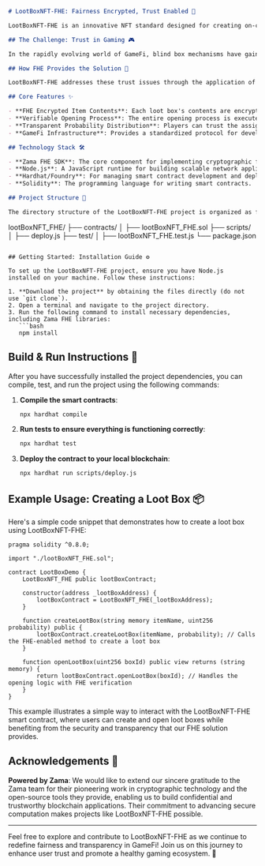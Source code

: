 ```markdown
# LootBoxNFT-FHE: Fairness Encrypted, Trust Enabled 🎁

LootBoxNFT-FHE is an innovative NFT standard designed for creating on-chain "loot boxes" that ensure verifiable fairness in their content and opening probabilities. This project leverages **Zama's Fully Homomorphic Encryption (FHE) technology**, enabling privacy-preserving operations that maintain the integrity and secrecy of the loot box contents.

## The Challenge: Trust in Gaming 🎮

In the rapidly evolving world of GameFi, blind box mechanisms have gained popularity for their element of surprise and excitement. However, this excitement often comes at the cost of transparency and fairness. Players frequently question the integrity of the loot they receive, leading to a lack of trust in the system. Traditional implementations of loot boxes often leave users in doubt about the probabilities assigned to different items, creating skepticism and diminishing the user experience.

## How FHE Provides the Solution 🔐

LootBoxNFT-FHE addresses these trust issues through the application of Fully Homomorphic Encryption, which is implemented using Zama's cutting-edge open-source libraries such as **Concrete** and the **zama-fhe SDK**. By encrypting both the contents of the loot boxes and the probabilities of receiving each item, we can perform operations on this encrypted data without ever needing to decrypt it. This ensures that the opening process is completely homomorphic and transparent, allowing anyone to verify the fairness of the result without compromising user privacy.

## Core Features ✨

- **FHE Encrypted Item Contents**: Each loot box's contents are encrypted to ensure that players cannot see what they will receive until the box is opened.
- **Verifiable Opening Process**: The entire opening process is executed using homomorphic encryption, ensuring that results are both random and can be verified by all parties.
- **Transparent Probability Distribution**: Players can trust the assigned probabilities of receiving each item, which are also FHE encrypted, preventing any manipulation or foul play.
- **GameFi Infrastructure**: Provides a standardized protocol for developers in the GameFi space to integrate transparent and fair loot box mechanics into their games.

## Technology Stack 🛠️

- **Zama FHE SDK**: The core component for implementing cryptographic functionality.
- **Node.js**: A JavaScript runtime for building scalable network applications.
- **Hardhat/Foundry**: For managing smart contract development and deployment.
- **Solidity**: The programming language for writing smart contracts.

## Project Structure 📂

The directory structure of the LootBoxNFT-FHE project is organized as follows:

```
lootBoxNFT_FHE/
├── contracts/
│   ├── lootBoxNFT_FHE.sol
├── scripts/
│   ├── deploy.js
├── test/
│   ├── lootBoxNFT_FHE.test.js
└── package.json
```

## Getting Started: Installation Guide ⚙️

To set up the LootBoxNFT-FHE project, ensure you have Node.js installed on your machine. Follow these instructions:

1. **Download the project** by obtaining the files directly (do not use `git clone`).
2. Open a terminal and navigate to the project directory.
3. Run the following command to install necessary dependencies, including Zama FHE libraries:
   ```bash
   npm install
   ```

## Build & Run Instructions 🚀

After you have successfully installed the project dependencies, you can compile, test, and run the project using the following commands:

1. **Compile the smart contracts**:
   ```bash
   npx hardhat compile
   ```
   
2. **Run tests to ensure everything is functioning correctly**:
   ```bash
   npx hardhat test
   ```

3. **Deploy the contract to your local blockchain**:
   ```bash
   npx hardhat run scripts/deploy.js
   ```

## Example Usage: Creating a Loot Box 📦

Here's a simple code snippet that demonstrates how to create a loot box using LootBoxNFT-FHE:

```solidity
pragma solidity ^0.8.0;

import "./lootBoxNFT_FHE.sol";

contract LootBoxDemo {
    LootBoxNFT_FHE public lootBoxContract;

    constructor(address _lootBoxAddress) {
        lootBoxContract = LootBoxNFT_FHE(_lootBoxAddress);
    }

    function createLootBox(string memory itemName, uint256 probability) public {
        lootBoxContract.createLootBox(itemName, probability); // Calls the FHE-enabled method to create a loot box
    }

    function openLootBox(uint256 boxId) public view returns (string memory) {
        return lootBoxContract.openLootBox(boxId); // Handles the opening logic with FHE verification
    }
}
```

This example illustrates a simple way to interact with the LootBoxNFT-FHE smart contract, where users can create and open loot boxes while benefiting from the security and transparency that our FHE solution provides.

## Acknowledgements 🙏

**Powered by Zama**: We would like to extend our sincere gratitude to the Zama team for their pioneering work in cryptographic technology and the open-source tools they provide, enabling us to build confidential and trustworthy blockchain applications. Their commitment to advancing secure computation makes projects like LootBoxNFT-FHE possible. 

---

Feel free to explore and contribute to LootBoxNFT-FHE as we continue to redefine fairness and transparency in GameFi! Join us on this journey to enhance user trust and promote a healthy gaming ecosystem. 🎉
```